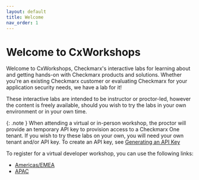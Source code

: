 ```yaml
---
layout: default
title: Welcome
nav_order: 1
---
```


# Welcome to CxWorkshops

Welcome to CxWorkshops, Checkmarx's interactive labs for learning about and getting hands-on with Checkmarx products and solutions. Whether you're an existing Checkmarx customer or evaluating Checkmarx for your application security needs, we have a lab for it!

These interactive labs are intended to be instructor or proctor-led, however the content is freely available, should you wish to try the labs in your own environment or in your own time.  

{: .note }
When attending a virtual or in-person workshop, the proctor will provide an temporary API key to provision access to a Checkmarx One tenant.  If you wish to try these labs on your own, you will need your own tenant and/or API key.  To create an API key, see [Generating an API Key](https://checkmarx.com/resource/documents/en/34965-118315-authentication-for-checkmarx-one-cli.html#UUID-a4e31a96-1f36-6293-e95a-97b4b9189060_UUID-1e7abdfa-77eb-2a6c-f12a-c812a1e1dcf7)

To register for a virtual developer workshop, you can use the following links:

- [Americas/EMEA](https://info.checkmarx.com/en/wb/na/virtual-developer-workshop)
- [APAC](https://info.checkmarx.com/en/wb/apac/virtual-developer-workshop)